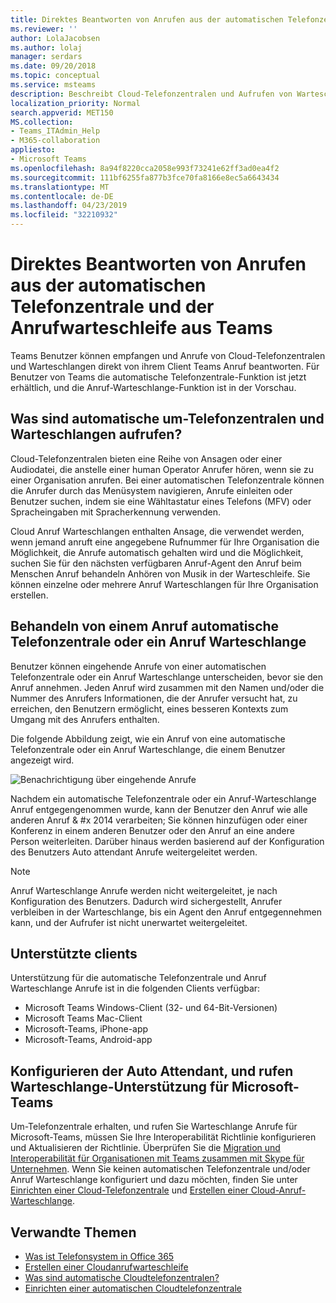 ```yaml
---
title: Direktes Beantworten von Anrufen aus der automatischen Telefonzentrale und der Anrufwarteschleife aus Teams
ms.reviewer: ''
author: LolaJacobsen
ms.author: lolaj
manager: serdars
ms.date: 09/20/2018
ms.topic: conceptual
ms.service: msteams
description: Beschreibt Cloud-Telefonzentralen und Aufrufen von Warteschlangen, und erläutert, wie Sie diese Aufrufe in Teams beantworten können.
localization_priority: Normal
search.appverid: MET150
MS.collection:
- Teams_ITAdmin_Help
- M365-collaboration
appliesto:
- Microsoft Teams
ms.openlocfilehash: 8a94f8220cca2058e993f73241e62ff3ad0ea4f2
ms.sourcegitcommit: 111bf6255fa877b3fce70fa8166e8ec5a6643434
ms.translationtype: MT
ms.contentlocale: de-DE
ms.lasthandoff: 04/23/2019
ms.locfileid: "32210932"
---
```

<a name="answer-auto-attendant-and-call-queue-calls-directly-from-teams"></a>Direktes Beantworten von Anrufen aus der automatischen Telefonzentrale und der Anrufwarteschleife aus Teams
===========================================================

Teams Benutzer können empfangen und Anrufe von Cloud-Telefonzentralen und Warteschlangen direkt von ihrem Client Teams Anruf beantworten. Für Benutzer von Teams die automatische Telefonzentrale-Funktion ist jetzt erhältlich, und die Anruf-Warteschlange-Funktion ist in der Vorschau. 

## <a name="what-are-auto-attendants-and-call-queues"></a>Was sind automatische um-Telefonzentralen und Warteschlangen aufrufen?

Cloud-Telefonzentralen bieten eine Reihe von Ansagen oder einer Audiodatei, die anstelle einer human Operator Anrufer hören, wenn sie zu einer Organisation anrufen. Bei einer automatischen Telefonzentrale können die Anrufer durch das Menüsystem navigieren, Anrufe einleiten oder Benutzer suchen, indem sie eine Wähltastatur eines Telefons (MFV) oder Spracheingaben mit Spracherkennung verwenden.

Cloud Anruf Warteschlangen enthalten Ansage, die verwendet werden, wenn jemand anruft eine angegebene Rufnummer für Ihre Organisation die Möglichkeit, die Anrufe automatisch gehalten wird und die Möglichkeit, suchen Sie für den nächsten verfügbaren Anruf-Agent den Anruf beim Menschen Anruf behandeln Anhören von Musik in der Warteschleife. Sie können einzelne oder mehrere Anruf Warteschlangen für Ihre Organisation erstellen.

## <a name="handling-an-auto-attendant-or-call-queue-call"></a>Behandeln von einem Anruf automatische Telefonzentrale oder ein Anruf Warteschlange

Benutzer können eingehende Anrufe von einer automatischen Telefonzentrale oder ein Anruf Warteschlange unterscheiden, bevor sie den Anruf annehmen. Jeden Anruf wird zusammen mit den Namen und/oder die Nummer des Anrufers Informationen, die der Anrufer versucht hat, zu erreichen, den Benutzern ermöglicht, eines besseren Kontexts zum Umgang mit des Anrufers enthalten.

Die folgende Abbildung zeigt, wie ein Anruf von eine automatische Telefonzentrale oder ein Anruf Warteschlange, die einem Benutzer angezeigt wird.

![Benachrichtigung über eingehende Anrufe](media/answer-auto-attendant-and-call-queue-calls-image1.png)

Nachdem ein automatische Telefonzentrale oder ein Anruf-Warteschlange Anruf entgegengenommen wurde, kann der Benutzer den Anruf wie alle anderen Anruf & #x 2014 verarbeiten; Sie können hinzufügen oder einer Konferenz in einem anderen Benutzer oder den Anruf an eine andere Person weiterleiten. Darüber hinaus werden basierend auf der Konfiguration des Benutzers Auto attendant Anrufe weitergeleitet werden.

> [!NOTE] 
> Anruf Warteschlange Anrufe werden nicht weitergeleitet, je nach Konfiguration des Benutzers. Dadurch wird sichergestellt, Anrufer verbleiben in der Warteschlange, bis ein Agent den Anruf entgegennehmen kann, und der Aufrufer ist nicht unerwartet weitergeleitet.

## <a name="supported-clients"></a>Unterstützte clients

Unterstützung für die automatische Telefonzentrale und Anruf Warteschlange Anrufe ist in die folgenden Clients verfügbar:

-   Microsoft Teams Windows-Client (32- und 64-Bit-Versionen)
-   Microsoft Teams Mac-Client
-   Microsoft-Teams, iPhone-app
-   Microsoft-Teams, Android-app

## <a name="configure-auto-attendant-and-call-queue-support-for-microsoft-teams"></a>Konfigurieren der Auto Attendant, und rufen Warteschlange-Unterstützung für Microsoft-Teams

Um-Telefonzentrale erhalten, und rufen Sie Warteschlange Anrufe für Microsoft-Teams, müssen Sie Ihre Interoperabilität Richtlinie konfigurieren und Aktualisieren der Richtlinie. Überprüfen Sie die [Migration und Interoperabilität für Organisationen mit Teams zusammen mit Skype für Unternehmen](migration-interop-guidance-for-teams-with-skype.md). Wenn Sie keinen automatischen Telefonzentrale und/oder Anruf Warteschlange konfiguriert und dazu möchten, finden Sie unter [Einrichten einer Cloud-Telefonzentrale](https://docs.microsoft.com/skypeforbusiness/what-is-phone-system-in-office-365/set-up-a-phone-system-auto-attendant) und [Erstellen einer Cloud-Anruf-Warteschlange](https://docs.microsoft.com/skypeforbusiness/what-is-phone-system-in-office-365/create-a-phone-system-call-queue).

## <a name="related-topics"></a>Verwandte Themen

-   [Was ist Telefonsystem in Office 365](what-is-phone-system-in-office-365.md)
-   [Erstellen einer Cloudanrufwarteschleife](https://docs.microsoft.com/skypeforbusiness/what-is-phone-system-in-office-365/create-a-phone-system-call-queue)
-   [Was sind automatische Cloudtelefonzentralen?](what-are-phone-system-auto-attendants.md)
-   [Einrichten einer automatischen Cloudtelefonzentrale](https://docs.microsoft.com/skypeforbusiness/what-is-phone-system-in-office-365/set-up-a-phone-system-auto-attendant)

